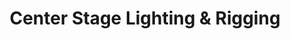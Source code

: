 ---
title: "Center Stage Lighting & Rigging"
url: /allentown/center-stage-lighting-und-rigging/
shop: Lampen
---